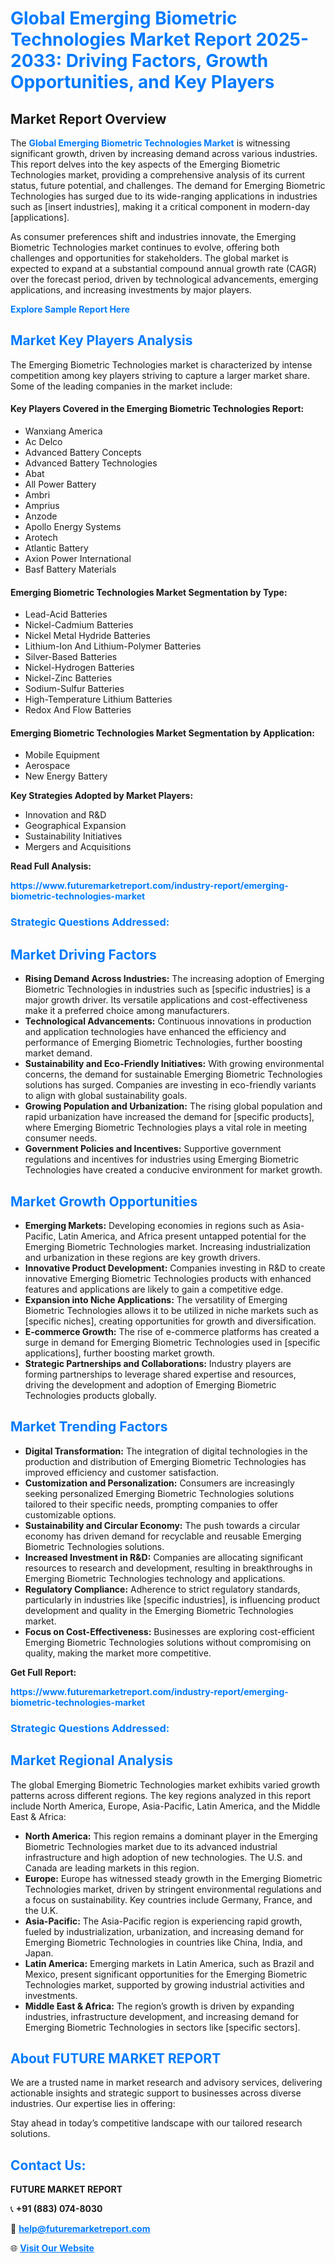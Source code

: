 <h1 style="color: #007BFF;">Global Emerging Biometric Technologies Market Report 2025-2033: Driving Factors, Growth Opportunities, and Key Players</h1>

<section id="overview">
<h2>Market Report Overview</h2>
<p>The <a href="https://www.futuremarketreport.com/industry-report/emerging-biometric-technologies-market" style="color: #007BFF; text-decoration: none;"><strong>Global Emerging Biometric Technologies Market</strong></a> is witnessing significant growth, driven by increasing demand across various industries. This report delves into the key aspects of the Emerging Biometric Technologies market, providing a comprehensive analysis of its current status, future potential, and challenges. The demand for Emerging Biometric Technologies has surged due to its wide-ranging applications in industries such as [insert industries], making it a critical component in modern-day [applications].</p>
<p>As consumer preferences shift and industries innovate, the Emerging Biometric Technologies market continues to evolve, offering both challenges and opportunities for stakeholders. The global market is expected to expand at a substantial compound annual growth rate (CAGR) over the forecast period, driven by technological advancements, emerging applications, and increasing investments by major players.</p>
</section>

<section id="overview">
<p><a href="https://www.futuremarketreport.com/request-sample/reportId=34721" style="color: #007BFF; text-decoration: none;"><strong>Explore Sample Report Here</strong></a></p>
</section>

<section id="key-players">
<h2 style="color: #007BFF;">Market Key Players Analysis</h2>
<p>The Emerging Biometric Technologies market is characterized by intense competition among key players striving to capture a larger market share. Some of the leading companies in the market include:</p>
<h4>Key Players Covered in the Emerging Biometric Technologies Report:</h4>
<ul><li>Wanxiang America</li><li>Ac Delco</li><li>Advanced Battery Concepts</li><li>Advanced Battery Technologies</li><li>Abat</li><li>All Power Battery</li><li>Ambri</li><li>Amprius</li><li>Anzode</li><li>Apollo Energy Systems</li><li>Arotech</li><li>Atlantic Battery</li><li>Axion Power International</li><li>Basf Battery Materials</li></ul>
<h4>Emerging Biometric Technologies Market Segmentation by Type:</h4>
<ul><li>Lead-Acid Batteries</li><li>Nickel-Cadmium Batteries</li><li>Nickel Metal Hydride Batteries</li><li>Lithium-Ion And Lithium-Polymer Batteries</li><li>Silver-Based Batteries</li><li>Nickel-Hydrogen Batteries</li><li>Nickel-Zinc Batteries</li><li>Sodium-Sulfur Batteries</li><li>High-Temperature Lithium Batteries</li><li>Redox And Flow Batteries</li></ul>

<h4>Emerging Biometric Technologies Market Segmentation by Application:</h4>
<ul><li>Mobile Equipment</li><li>Aerospace</li><li>New Energy Battery</li></ul>
<p><strong>Key Strategies Adopted by Market Players:</strong></p>
<ul>
<li>Innovation and R&D</li>
<li>Geographical Expansion</li>
<li>Sustainability Initiatives</li>
<li>Mergers and Acquisitions</li>
</ul>
</section>

<section>
<p><strong>Read Full Analysis: </strong></p><a href="https://www.futuremarketreport.com/industry-report/emerging-biometric-technologies-market" style="color: #007BFF; text-decoration: none;"><strong>https://www.futuremarketreport.com/industry-report/emerging-biometric-technologies-market</strong></a>
<h3 style="color: #007BFF;">Strategic Questions Addressed:</h3>
</section>

<section id="driving-factors">
<h2 style="color: #007BFF;">Market Driving Factors</h2>
<ul>
<li><strong>Rising Demand Across Industries:</strong> The increasing adoption of Emerging Biometric Technologies in industries such as [specific industries] is a major growth driver. Its versatile applications and cost-effectiveness make it a preferred choice among manufacturers.</li>
<li><strong>Technological Advancements:</strong> Continuous innovations in production and application technologies have enhanced the efficiency and performance of Emerging Biometric Technologies, further boosting market demand.</li>
<li><strong>Sustainability and Eco-Friendly Initiatives:</strong> With growing environmental concerns, the demand for sustainable Emerging Biometric Technologies solutions has surged. Companies are investing in eco-friendly variants to align with global sustainability goals.</li>
<li><strong>Growing Population and Urbanization:</strong> The rising global population and rapid urbanization have increased the demand for [specific products], where Emerging Biometric Technologies plays a vital role in meeting consumer needs.</li>
<li><strong>Government Policies and Incentives:</strong> Supportive government regulations and incentives for industries using Emerging Biometric Technologies have created a conducive environment for market growth.</li>
</ul>
</section>

<section id="growth-opportunities">
<h2 style="color: #007BFF;">Market Growth Opportunities</h2>
<ul>
<li><strong>Emerging Markets:</strong> Developing economies in regions such as Asia-Pacific, Latin America, and Africa present untapped potential for the Emerging Biometric Technologies market. Increasing industrialization and urbanization in these regions are key growth drivers.</li>
<li><strong>Innovative Product Development:</strong> Companies investing in R&D to create innovative Emerging Biometric Technologies products with enhanced features and applications are likely to gain a competitive edge.</li>
<li><strong>Expansion into Niche Applications:</strong> The versatility of Emerging Biometric Technologies allows it to be utilized in niche markets such as [specific niches], creating opportunities for growth and diversification.</li>
<li><strong>E-commerce Growth:</strong> The rise of e-commerce platforms has created a surge in demand for Emerging Biometric Technologies used in [specific applications], further boosting market growth.</li>
<li><strong>Strategic Partnerships and Collaborations:</strong> Industry players are forming partnerships to leverage shared expertise and resources, driving the development and adoption of Emerging Biometric Technologies products globally.</li>
</ul>
</section>

<section id="trending-factors">
<h2 style="color: #007BFF;">Market Trending Factors</h2>
<ul>
<li><strong>Digital Transformation:</strong> The integration of digital technologies in the production and distribution of Emerging Biometric Technologies has improved efficiency and customer satisfaction.</li>
<li><strong>Customization and Personalization:</strong> Consumers are increasingly seeking personalized Emerging Biometric Technologies solutions tailored to their specific needs, prompting companies to offer customizable options.</li>
<li><strong>Sustainability and Circular Economy:</strong> The push towards a circular economy has driven demand for recyclable and reusable Emerging Biometric Technologies solutions.</li>
<li><strong>Increased Investment in R&D:</strong> Companies are allocating significant resources to research and development, resulting in breakthroughs in Emerging Biometric Technologies technology and applications.</li>
<li><strong>Regulatory Compliance:</strong> Adherence to strict regulatory standards, particularly in industries like [specific industries], is influencing product development and quality in the Emerging Biometric Technologies market.</li>
<li><strong>Focus on Cost-Effectiveness:</strong> Businesses are exploring cost-efficient Emerging Biometric Technologies solutions without compromising on quality, making the market more competitive.</li>
</ul>
</section>

<section>
<p><strong>Get Full Report: </strong></p><a href="https://www.futuremarketreport.com/industry-report/emerging-biometric-technologies-market" style="color: #007BFF; text-decoration: none;"><strong>https://www.futuremarketreport.com/industry-report/emerging-biometric-technologies-market</strong></a>
<h3 style="color: #007BFF;">Strategic Questions Addressed:</h3>
</section>


<section id="regional-analysis">
<h2 style="color: #007BFF;">Market Regional Analysis</h2>
<p>The global Emerging Biometric Technologies market exhibits varied growth patterns across different regions. The key regions analyzed in this report include North America, Europe, Asia-Pacific, Latin America, and the Middle East & Africa:</p>
<ul>
<li><strong>North America:</strong> This region remains a dominant player in the Emerging Biometric Technologies market due to its advanced industrial infrastructure and high adoption of new technologies. The U.S. and Canada are leading markets in this region.</li>
<li><strong>Europe:</strong> Europe has witnessed steady growth in the Emerging Biometric Technologies market, driven by stringent environmental regulations and a focus on sustainability. Key countries include Germany, France, and the U.K.</li>
<li><strong>Asia-Pacific:</strong> The Asia-Pacific region is experiencing rapid growth, fueled by industrialization, urbanization, and increasing demand for Emerging Biometric Technologies in countries like China, India, and Japan.</li>
<li><strong>Latin America:</strong> Emerging markets in Latin America, such as Brazil and Mexico, present significant opportunities for the Emerging Biometric Technologies market, supported by growing industrial activities and investments.</li>
<li><strong>Middle East & Africa:</strong> The region’s growth is driven by expanding industries, infrastructure development, and increasing demand for Emerging Biometric Technologies in sectors like [specific sectors].</li>
</ul>
</section>

<footer>
<h2 style="color: #007BFF;">About FUTURE MARKET REPORT</h2>
<p>We are a trusted name in market research and advisory services, delivering actionable insights and strategic support to businesses across diverse industries. Our expertise lies in offering:</p>

<p>Stay ahead in today’s competitive landscape with our tailored research solutions.</p>

<h2 style="color: #007BFF;">Contact Us:</h2>
<p><strong>FUTURE MARKET REPORT</strong></p>
<p>📞 <strong>+91 (883) 074-8030</strong></p>
<p>📧 <strong><a href="mailto:help@futuremarketreport.com" style="color: #007BFF;">help@futuremarketreport.com</a></strong></p>
<p>🌐 <strong><a href="https://www.futuremarketreport.com/" style="color: #007BFF;">Visit Our Website</a></strong></p>
</footer>